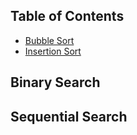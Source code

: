 ## Table of Contents

- [Bubble Sort](#bubble-sort)
- [Insertion Sort](#insertion-sort)

## Binary Search <a name="binary-search "></a>
## Sequential Search <a name="sequential-search"></a>
